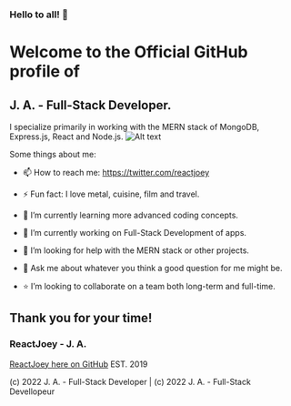 ### Hello to all! 👋

# Welcome to the Official GitHub profile of
## J. A. - Full-Stack Developer.

I specialize primarily in working with the MERN stack of MongoDB, Express.js, React and Node.js.
![Alt text](https://avatars.githubusercontent.com/u/46306007?v=4 "ReactJoey hero banner with text containing: 'Follow ReactJoey on Twitter!'")

Some things about me:

- 📫 How to reach me: https://twitter.com/reactjoey
- ⚡ Fun fact: I love metal, cuisine, film and travel.
- 🌱 I’m currently learning more advanced coding concepts.

- 🔭 I’m currently working on Full-Stack Development of apps.
- 🤔 I’m looking for help with the MERN stack or other projects.
- 💬 Ask me about whatever you think a good question for me might be.
- ⭐ I’m looking to collaborate on a team both long-term and full-time.

## Thank you for your time!
### ReactJoey - J. A.
[ReactJoey here on GitHub](https://github.com/ReactJoey)
EST. 2019

(c) 2022 J. A. - Full-Stack Developer | (c) 2022 J. A. - Full-Stack Devellopeur

